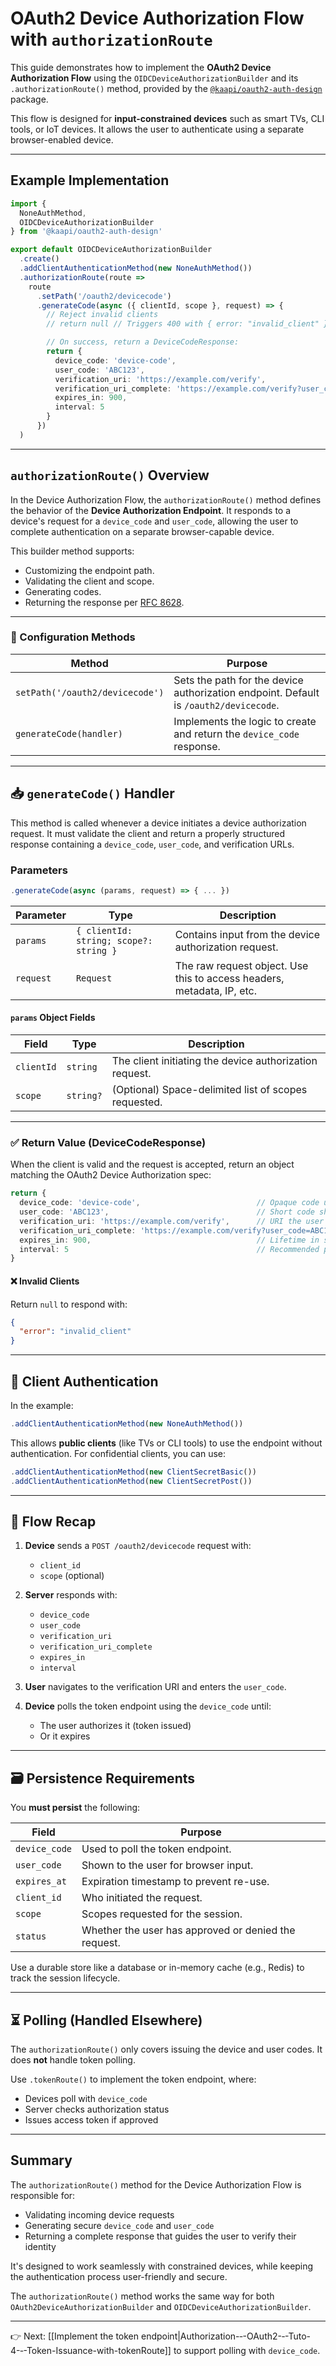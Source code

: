 # OAuth2 Device Authorization Flow with `authorizationRoute`

This guide demonstrates how to implement the **OAuth2 Device Authorization Flow** using the `OIDCDeviceAuthorizationBuilder` and its `.authorizationRoute()` method, provided by the [`@kaapi/oauth2-auth-design`](https://www.npmjs.com/package/@kaapi/oauth2-auth-design) package.

This flow is designed for **input-constrained devices** such as smart TVs, CLI tools, or IoT devices. It allows the user to authenticate using a separate browser-enabled device.

---

## Example Implementation

```ts
import {
  NoneAuthMethod,
  OIDCDeviceAuthorizationBuilder
} from '@kaapi/oauth2-auth-design'

export default OIDCDeviceAuthorizationBuilder
  .create()
  .addClientAuthenticationMethod(new NoneAuthMethod())
  .authorizationRoute(route =>
    route
      .setPath('/oauth2/devicecode')
      .generateCode(async ({ clientId, scope }, request) => {
        // Reject invalid clients
        // return null // Triggers 400 with { error: "invalid_client" }

        // On success, return a DeviceCodeResponse:
        return {
          device_code: 'device-code',
          user_code: 'ABC123',
          verification_uri: 'https://example.com/verify',
          verification_uri_complete: 'https://example.com/verify?user_code=ABC123',
          expires_in: 900,
          interval: 5
        }
      })
  )
```

---

## `authorizationRoute()` Overview

In the Device Authorization Flow, the `authorizationRoute()` method defines the behavior of the **Device Authorization Endpoint**. It responds to a device's request for a `device_code` and `user_code`, allowing the user to complete authentication on a separate browser-capable device.

This builder method supports:

* Customizing the endpoint path.
* Validating the client and scope.
* Generating codes.
* Returning the response per [RFC 8628](https://datatracker.ietf.org/doc/html/rfc8628).

---

### 🔧 Configuration Methods

| Method                          | Purpose                                                               |
| ------------------------------- | --------------------------------------------------------------------- |
| `setPath('/oauth2/devicecode')` | Sets the path for the device authorization endpoint. Default is `/oauth2/devicecode`. |
| `generateCode(handler)`         | Implements the logic to create and return the `device_code` response. |

---

## 📥 `generateCode()` Handler

This method is called whenever a device initiates a device authorization request. It must validate the client and return a properly structured response containing a `device_code`, `user_code`, and verification URLs.

### Parameters

```ts
.generateCode(async (params, request) => { ... })
```

| Parameter | Type                                   | Description                                                            |
| --------- | -------------------------------------- | ---------------------------------------------------------------------- |
| `params`  | `{ clientId: string; scope?: string }` | Contains input from the device authorization request.        |
| `request` | `Request`                              | The raw request object. Use this to access headers, metadata, IP, etc. |

#### `params` Object Fields

| Field      | Type      | Description                                             |
| ---------- | --------- | ------------------------------------------------------- |
| `clientId` | `string`  | The client initiating the device authorization request. |
| `scope`    | `string?` | (Optional) Space-delimited list of scopes requested.    |

---

### ✅ Return Value (DeviceCodeResponse)

When the client is valid and the request is accepted, return an object matching the OAuth2 Device Authorization spec:

```ts
return {
  device_code: 'device-code',                          // Opaque code used by the device to poll the token endpoint
  user_code: 'ABC123',                                 // Short code shown to the user
  verification_uri: 'https://example.com/verify',      // URI the user navigates to
  verification_uri_complete: 'https://example.com/verify?user_code=ABC123', // URI with code prefilled
  expires_in: 900,                                     // Lifetime in seconds (e.g. 900s = 15 min)
  interval: 5                                          // Recommended polling interval in seconds
}
```

#### ❌ Invalid Clients

Return `null` to respond with:

```json
{
  "error": "invalid_client"
}
```

---

## 🔐 Client Authentication

In the example:

```ts
.addClientAuthenticationMethod(new NoneAuthMethod())
```

This allows **public clients** (like TVs or CLI tools) to use the endpoint without authentication. For confidential clients, you can use:

```ts
.addClientAuthenticationMethod(new ClientSecretBasic())
.addClientAuthenticationMethod(new ClientSecretPost())
```

---

## 🧠 Flow Recap

1. **Device** sends a `POST /oauth2/devicecode` request with:

   * `client_id`
   * `scope` (optional)

2. **Server** responds with:

   * `device_code`
   * `user_code`
   * `verification_uri`
   * `verification_uri_complete`
   * `expires_in`
   * `interval`

3. **User** navigates to the verification URI and enters the `user_code`.

4. **Device** polls the token endpoint using the `device_code` until:

   * The user authorizes it (token issued)
   * Or it expires

---

## 🗃️ Persistence Requirements

You **must persist** the following:

| Field         | Purpose                                              |
| ------------- | ---------------------------------------------------- |
| `device_code` | Used to poll the token endpoint.                     |
| `user_code`   | Shown to the user for browser input.                 |
| `expires_at`  | Expiration timestamp to prevent re-use.              |
| `client_id`   | Who initiated the request.                           |
| `scope`       | Scopes requested for the session.                    |
| `status`      | Whether the user has approved or denied the request. |

Use a durable store like a database or in-memory cache (e.g., Redis) to track the session lifecycle.

---

## ⏳ Polling (Handled Elsewhere)

The `authorizationRoute()` only covers issuing the device and user codes. It does **not** handle token polling.

Use `.tokenRoute()` to implement the token endpoint, where:

* Devices poll with `device_code`
* Server checks authorization status
* Issues access token if approved

---

## Summary

The `authorizationRoute()` method for the Device Authorization Flow is responsible for:

* Validating incoming device requests
* Generating secure `device_code` and `user_code`
* Returning a complete response that guides the user to verify their identity

It's designed to work seamlessly with constrained devices, while keeping the authentication process user-friendly and secure.

The `authorizationRoute()` method works the same way for both `OAuth2DeviceAuthorizationBuilder` and `OIDCDeviceAuthorizationBuilder`.

---

👉 Next: [[Implement the token endpoint|Authorization-‐-OAuth2-‐-Tuto-4-‐-Token-Issuance-with-tokenRoute]] to support polling with `device_code`.
